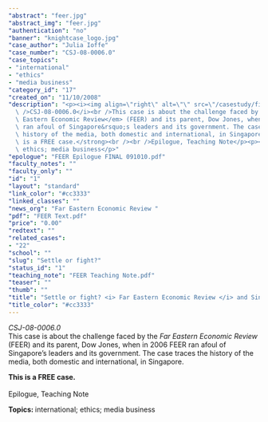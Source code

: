 ```yaml
---
"abstract": "feer.jpg"
"abstract_img": "feer.jpg"
"authentication": "no"
"banner": "knightcase_logo.jpg"
"case_author": "Julia Ioffe"
"case_number": "CSJ-08-0006.0"
"case_topics":
- "international"
- "ethics"
- "media business"
"category_id": "17"
"created_on": "11/10/2008"
"description": "<p><i><img align=\"right\" alt=\"\" src=\"/casestudy/files/photos/240/feer.gif\"\
  \ />CSJ-08-0006.0</i><br />This case is about the challenge faced by the <em>Far\
  \ Eastern Economic Review</em> (FEER) and its parent, Dow Jones, when in 2006 FEER\
  \ ran afoul of Singapore&rsquo;s leaders and its government. The case traces the\
  \ history of the media, both domestic and international, in Singapore.</p><p><strong>This\
  \ is a FREE case.</strong><br /><br />Epilogue, Teaching Note</p><p><b>Topics: </b>international;\
  \ ethics; media business</p>"
"epologue": "FEER Epilogue FINAL 091010.pdf"
"faculty_notes": ""
"faculty_only": ""
"id": "1"
"layout": "standard"
"link_color": "#cc3333"
"linked_classes": ""
"news_org": "Far Eastern Economic Review "
"pdf": "FEER Text.pdf"
"price": "0.00"
"redtext": ""
"related_cases":
- "22"
"school": ""
"slug": "Settle or fight?"
"status_id": "1"
"teaching_note": "FEER Teaching Note.pdf"
"teaser": ""
"thumb": ""
"title": "Settle or fight? <i> Far Eastern Economic Review </i> and Singapore"
"title_color": "#cc3333"
---
```

<p><i><img align="right" alt="" src="/casestudy/files/photos/240/feer.gif" />CSJ-08-0006.0</i><br />This case is about the challenge faced by the <em>Far Eastern Economic Review</em> (FEER) and its parent, Dow Jones, when in 2006 FEER ran afoul of Singapore&rsquo;s leaders and its government. The case traces the history of the media, both domestic and international, in Singapore.</p><p><strong>This is a FREE case.</strong><br /><br />Epilogue, Teaching Note</p><p><b>Topics: </b>international; ethics; media business</p>